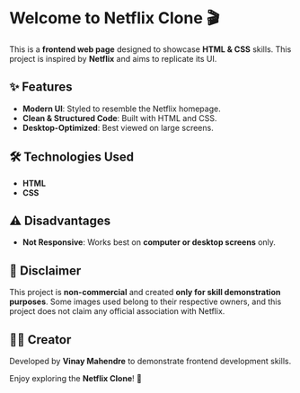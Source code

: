 # Welcome to Netflix Clone 🎬

This is a **frontend web page** designed to showcase **HTML & CSS** skills. This project is inspired by **Netflix** and aims to replicate its UI.

## ✨ Features

- **Modern UI**: Styled to resemble the Netflix homepage.
- **Clean & Structured Code**: Built with HTML and CSS.
- **Desktop-Optimized**: Best viewed on large screens.

## 🛠️ Technologies Used

- **HTML**
- **CSS**

## ⚠️ Disadvantages

- **Not Responsive**: Works best on **computer or desktop screens** only.

## 🚨 Disclaimer

This project is **non-commercial** and created **only for skill demonstration purposes**. Some images used belong to their respective owners, and this project does not claim any official association with Netflix.

## 👨‍💻 Creator

Developed by **Vinay Mahendre** to demonstrate frontend development skills.

Enjoy exploring the **Netflix Clone**! 🍿
